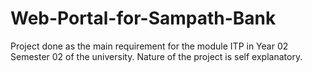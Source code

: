 # Web-Portal-for-Sampath-Bank
Project done as the main requirement for the module ITP in Year 02 Semester 02 of the university. Nature of the project is self explanatory.
